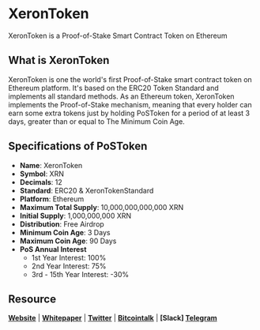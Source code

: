 # XeronToken
XeronToken is a Proof-of-Stake Smart Contract Token on Ethereum

## What is XeronToken
XeronToken is one the world's first Proof-of-Stake smart contract token on Ethereum platform. It's based on the ERC20 Token Standard and implements all standard methods. As an Ethereum token, XeronToken implements the Proof-of-Stake mechanism, meaning that every holder can earn some extra tokens just by holding PoSToken for a period of at least 3 days, greater than or equal to The Minimum Coin Age.

## Specifications of PoSToken
* **Name**: XeronToken
* **Symbol**: XRN
* **Decimals**: 12
* **Standard**: ERC20 & XeronTokenStandard
* **Platform**: Ethereum
* **Maximum Total Supply**: 10,000,000,000,000 XRN
* **Initial Supply**: 1,000,000,000 XRN
* **Distribution**: Free Airdrop
* **Minimum Coin Age**: 3 Days
* **Maximum Coin Age**: 90 Days
* **PoS Annual Interest**
  + 1st Year Interest: 100%
  + 2nd Year Interest: 75%
  + 3rd - 15th Year Interest: -30%

## Resource
**[Website](https://xerontoken.org)** | **[Whitepaper](https://xerontoken.org/whitepaper.pdf)** | **[Twitter](https://twitter/XeronToken)**  | **[Bitcointalk](https://bitcointalk.org/index.php?topic=2110712.0)** | **[Slack]
[Telegram](https://t.me/XeronToken)**
